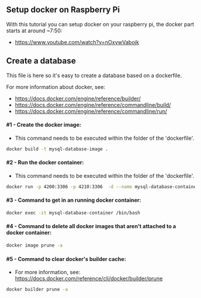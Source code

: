 ## Setup docker on Raspberry Pi

With this tutorial you can setup docker on your raspberry pi, the docker part starts at around ~7:50:
- https://www.youtube.com/watch?v=nOxywVabojk

## Create a database
This file is here so it's easy to create a database based on a dockerfile.

For more information about docker, see:
- https://docs.docker.com/engine/reference/builder/
- https://docs.docker.com/engine/reference/commandline/build/
- https://docs.docker.com/engine/reference/commandline/run/

#### #1 - Create the docker image:
- This command needs to be executed within the folder of the 'dockerfile'.
```bash
docker build -t mysql-database-image .
```
#### #2 - Run the docker container:
- This command needs to be executed within the folder of the 'dockerfile'.
```bash
docker run -p 4200:3306 -p 4210:3306  -d --name mysql-database-container mysql-database-image
```
#### #3 - Command to get in an running docker container:
```bash
docker exec -it mysql-database-container /bin/bash
```
#### #4 - Command to delete all docker images that aren't attached to a docker container:
```bash
docker image prune -a
```
#### #5 - Command to clear docker's builder cache:
- For more information, see: https://docs.docker.com/reference/cli/docker/builder/prune
```bash
docker builder prune -a
```


